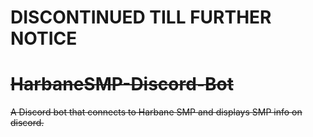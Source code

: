 # **DISCONTINUED TILL FURTHER NOTICE**
# ~~HarbaneSMP-Discord-Bot~~
~~A Discord bot that connects to Harbane SMP and displays SMP info on discord.~~
